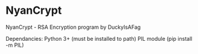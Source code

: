 # NyanCrypt
NyanCrypt - RSA Encryption program by DuckyIsAFag

Dependancies:
  Python 3+ (must be installed to path)
  PIL module (pip install -m PIL)

